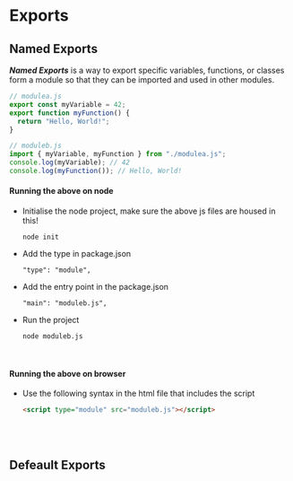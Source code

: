 # Exports

## Named Exports

**_Named Exports_** is a way to export specific variables, functions, or classes form a module so that they can be imported and used in other modules.

```js
// modulea.js
export const myVariable = 42;
export function myFunction() {
  return "Hello, World!";
}
```

```js
// moduleb.js
import { myVariable, myFunction } from "./modulea.js";
console.log(myVariable); // 42
console.log(myFunction()); // Hello, World!
```

#### Running the above on node

- Initialise the node project, make sure the above js files are housed in this!

  ```
  node init
  ```

- Add the type in package.json

  ```
  "type": "module",
  ```

- Add the entry point in the package.json

  ```
  "main": "moduleb.js",
  ```

- Run the project

  ```
  node moduleb.js
  ```

<br>

#### Running the above on browser

- Use the following syntax in the html file that includes the script

  ```html
  <script type="module" src="moduleb.js"></script>
  ```

<br>
<br>

## Defeault Exports
